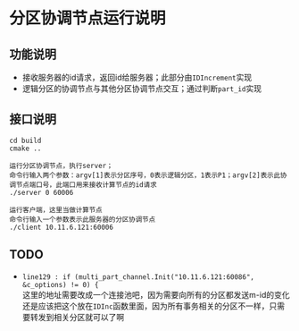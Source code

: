 # 分区协调节点运行说明
## 功能说明
- 接收服务器的id请求，返回id给服务器；此部分由```IDIncrement```实现
- 逻辑分区的协调节点与其他分区协调节点交互；通过判断```part_id```实现
## 接口说明
```
cd build
cmake ..

运行分区协调节点，执行server；
命令行输入两个参数：argv[1]表示分区序号，0表示逻辑分区，1表示P1；argv[2]表示此协调节点端口号，此端口用来接收计算节点的id请求
./server 0 60006 

运行客户端，这里当做计算节点
命令行输入一个参数表示此服务器的分区协调节点
./client 10.11.6.121:60006
```
## TODO
- ```line129 : if (multi_part_channel.Init("10.11.6.121:60086", &c_options) != 0) {```\
这里的地址需要改成一个连接池吧，因为需要向所有的分区都发送m-id的变化\
还是应该把这个放在```IDInc```函数里面，因为所有事务相关的分区不一样，只需要转发到相关分区就可以了啊